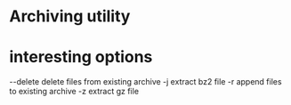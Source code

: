 # Archiving utility


# interesting options
--delete 
    delete files from existing archive
-j
    extract bz2 file
-r 
    append files to existing archive
-z
    extract gz file
